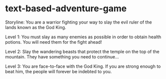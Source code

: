 # text-based-adventure-game

Storyline: You are a warrior fighting your way to slay the evil ruler of the lands known as the God King. 

Level 1: You must slay as many enemies as possible in order to obtain health potions. You will need them for the fight ahead! 

Level 2: Slay the wandering beasts that protect the temple on the top of the mountain. They have something you need to continue... 

Level 3: You are face-to-face with the God King. If you are strong enough to beat him, the people will forever be indebted to you. 
